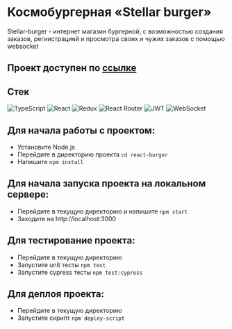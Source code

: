 # Космобургерная «Stellar burger»

Stellar-burger - интернет магазин бургерной, с возможностью создания заказов, региистрацией и просмотра своих и чужих
заказов с помощью websocket

## Проект доступен по <a href="https://stellar-burger.ekb.nomoredomains.monster/">ссылке</a>

## Стек

![TypeScript](https://img.shields.io/badge/typescript-%23007ACC.svg?style=for-the-badge&logo=typescript&logoColor=white)
![React](https://img.shields.io/badge/react-%2320232a.svg?style=for-the-badge&logo=react&logoColor=%2361DAFB)
![Redux](https://img.shields.io/badge/redux-%23593d88.svg?style=for-the-badge&logo=redux&logoColor=white)
![React Router](https://img.shields.io/badge/React_Router-CA4245?style=for-the-badge&logo=react-router&logoColor=white)
![JWT](https://img.shields.io/badge/JWT-black?style=for-the-badge&logo=JSON%20web%20tokens)
![WebSocket](https://img.shields.io/badge/-WebSocket-blue?style=for-the-badge&logo=webflow)



Для начала работы с проектом:
-
- Установите Node.js
- Перейдите в директорию проекта ```cd react-burger```
- Напишите ```npm install```

Для начала запуска проекта на локальном сервере:
-
- Перейдите в текущую директорию и напишите ```npm start```
- Заходите на http://localhost:3000

Для тестирование проекта:
-
- Перейдите в текущую директорию
- Запустите unit тесты ```npm test```
- Запустите cypress тесты ```npm test:cypress```

Для деплоя проекта:
-
- Перейдите в текущую директорию
- Запустите скрипт ```npm deploy-script```
